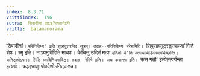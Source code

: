 ```yaml
---
index:  8.3.71
vrittiindex:  196
sutra:  सिवादीनां वाऽड्?व्यवायेऽपि
vritti:  balamanorama 
---
```


सिवादीनां। `परिनिविभ्य' इति सूत्रादुत्तरमिदं सूत्रम्। तदाह--परिनिविभ्यः परेषामिति। `सिवुसहसुट्स्तुस्वञ्जा'मिति शेषः। रमु इति। नाऽयमुदिदिति माधवः। केचित्तु उदितं मत्वा `उदितो वे'ति क्त्वायामिड्विकल्पमिच्छन्ति। अनिट्कोऽयम्। लिटि क्रादिनियमादिट्। तदाह--रेमिषे इति। अथ कसन्ता इति। `कस गतौ' इत्येतत्पर्यन्ता इत्यर्थः। षद्लृधातुः षोपदेशोऽनिट्कश्च। 

